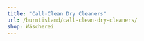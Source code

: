 ```yaml
---
title: "Call-Clean Dry Cleaners"
url: /burntisland/call-clean-dry-cleaners/
shop: Wäscherei
---
```


